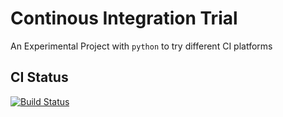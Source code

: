 # Continous Integration Trial

An Experimental Project with `python` to try different CI platforms 

## CI Status

[![Build Status](https://travis-ci.com/bhavaniravi/ci-trial.svg?branch=master)](https://travis-ci.com/bhavaniravi/ci-trial)